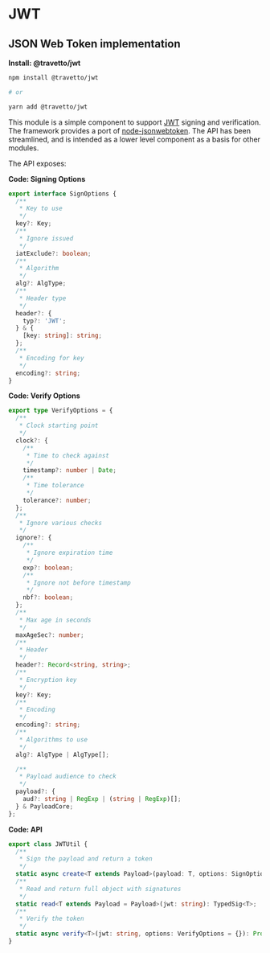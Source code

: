 <!-- This file was generated by @travetto/doc and should not be modified directly -->
<!-- Please modify https://github.com/travetto/travetto/tree/main/module/jwt/DOC.tsx and execute "npx trv doc" to rebuild -->
# JWT

## JSON Web Token implementation

**Install: @travetto/jwt**
```bash
npm install @travetto/jwt

# or

yarn add @travetto/jwt
```

This module is a simple component to support [JWT](https://jwt.io/) signing and verification.  The framework provides a port of [node-jsonwebtoken](https://github.com/auth0/node-jsonwebtoken). The API has been streamlined, and is intended as a lower level component as a basis for other modules. 

The API exposes:

**Code: Signing Options**
```typescript
export interface SignOptions {
  /**
   * Key to use
   */
  key?: Key;
  /**
   * Ignore issued
   */
  iatExclude?: boolean;
  /**
   * Algorithm
   */
  alg?: AlgType;
  /**
   * Header type
   */
  header?: {
    typ?: 'JWT';
  } & {
    [key: string]: string;
  };
  /**
   * Encoding for key
   */
  encoding?: string;
}
```

**Code: Verify Options**
```typescript
export type VerifyOptions = {
  /**
   * Clock starting point
   */
  clock?: {
    /**
     * Time to check against
     */
    timestamp?: number | Date;
    /**
     * Time tolerance
     */
    tolerance?: number;
  };
  /**
   * Ignore various checks
   */
  ignore?: {
    /**
     * Ignore expiration time
     */
    exp?: boolean;
    /**
     * Ignore not before timestamp
     */
    nbf?: boolean;
  };
  /**
   * Max age in seconds
   */
  maxAgeSec?: number;
  /**
   * Header
   */
  header?: Record<string, string>;
  /**
   * Encryption key
   */
  key?: Key;
  /**
   * Encoding
   */
  encoding?: string;
  /**
   * Algorithms to use
   */
  alg?: AlgType | AlgType[];

  /**
   * Payload audience to check
   */
  payload?: {
    aud?: string | RegExp | (string | RegExp)[];
  } & PayloadCore;
};
```

**Code: API**
```typescript
export class JWTUtil {
  /**
   * Sign the payload and return a token
   */
  static async create<T extends Payload>(payload: T, options: SignOptions = {}): Promise<string>;
  /**
   * Read and return full object with signatures
   */
  static read<T extends Payload = Payload>(jwt: string): TypedSig<T>;
  /**
   * Verify the token
   */
  static async verify<T>(jwt: string, options: VerifyOptions = {}): Promise<Payload & T>;
}
```
